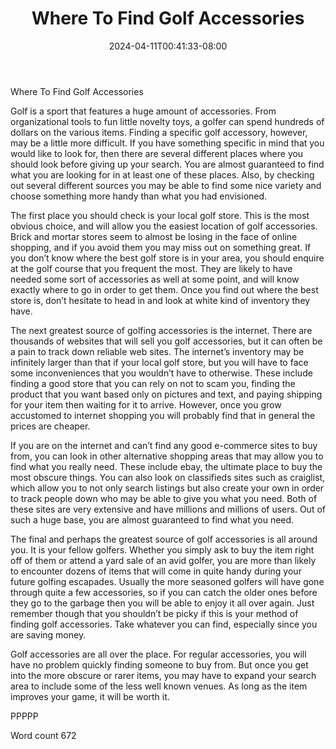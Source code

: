 ﻿---
title: "Where To Find Golf Accessories"
date: 2024-04-11T00:41:33-08:00
description: "Top Golfing Accessories TXT Tips for Web Success"
featured_image: "/images/Top Golfing Accessories TXT.jpg"
tags: ["Top Golfing Accessories TXT"]
---

Where To Find Golf Accessories

Golf is a sport that features a huge amount of accessories. From organizational tools to fun little novelty toys, a golfer can spend hundreds of dollars on the various items. Finding a specific golf accessory, however, may be a little more difficult. If you have something specific in mind that you would like to look for, then there are several different places where you should look before giving up your search. You are almost guaranteed to find what you are looking for in at least one of these places. Also, by checking out several different sources you may be able to find some nice variety and choose something more handy than what you had envisioned.

The first place you should check is your local golf store. This is the most obvious choice, and will allow you the easiest location of golf accessories. Brick and mortar stores seem to almost be losing in the face of online shopping, and if you avoid them you may miss out on something great. If you don’t know where the best golf store is in your area, you should enquire at the golf course that you frequent the most. They are likely to have needed some sort of accessories as well at some point, and will know exactly where to go in order to get them. Once you find out where the best store is, don’t hesitate to head in and look at white kind of inventory they have.

The next greatest source of golfing accessories is the internet. There are thousands of websites that will sell you golf accessories, but it can often be a pain to track down reliable web sites. The internet’s inventory may be infinitely larger than that if your local golf store, but you will have to face some inconveniences that you wouldn’t have to otherwise. These include finding a good store that you can rely on not to scam you, finding the product that you want based only on pictures and text, and paying shipping for your item then waiting for it to arrive. However, once you grow accustomed to internet shopping you will probably find that in general the prices are cheaper.

If you are on the internet and can’t find any good e-commerce sites to buy from, you can look in other alternative shopping areas that may allow you to find what you really need. These include ebay, the ultimate place to buy the most obscure things. You can also look on classifieds sites such as craiglist, which allow you to not only search listings but also create your own in order to track people down who may be able to give you what you need. Both of these sites are very extensive and have millions and millions of users. Out of such a huge base, you are almost guaranteed to find what you need.

The final and perhaps the greatest source of golf accessories is all around you. It is your fellow golfers. Whether you simply ask to buy the item right off of them or attend a yard sale of an avid golfer, you are more than likely to encounter dozens of items that will come in quite handy during your future golfing escapades. Usually the more seasoned golfers will have gone through quite a few accessories, so if you can catch the older ones before they go to the garbage then you will be able to enjoy it all over again. Just remember though that you shouldn’t be picky if this is your method of finding golf accessories. Take whatever you can find, especially since you are saving money.

Golf accessories are all over the place. For regular accessories, you will have no problem quickly finding someone to buy from. But once you get into the more obscure or rarer items, you may have to expand your search area to include some of the less well known venues. As long as the item improves your game, it will be worth it.

PPPPP

Word count 672

